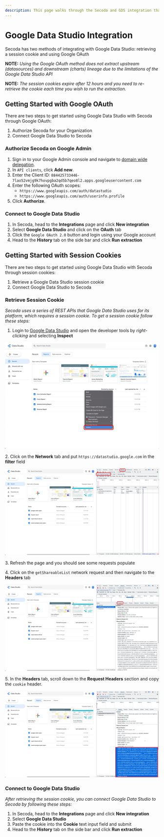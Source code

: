 ```yaml
---
description: This page walks through the Secoda and GDS integration that Secoda supports
---
```


# Google Data Studio Integration

Secoda has two methods of integrating with Google Data Studio: retrieving a session cookie and using Google OAuth

**NOTE:** _Using the Google OAuth method does not extract upstream (datasources) and downstream (charts) lineage due to the limitations of the Google Data Studio API_

**NOTE:** _The session cookies expire after 12 hours and you need to re-retrieve the cookie each time you wish to run the extraction._

## Getting Started with Google OAuth <a href="#h_21e27f5a15" id="h_21e27f5a15"></a>

There are two steps to get started using Google Data Studio with Secoda through Google OAuth:

1. Authorize Secoda for your Organization
2. Connect Google Data Studio to Secoda

### Authorize Secoda on Google Admin

1. Sign in to your Google Admin console and navigate to [domain wide delegation](https://admin.google.com/ac/owl/domainwidedelegation).
2. In `API clients`, click **Add new**.
3. Enter the Client ID:  `884425733446-7lao52vmjg9k7hovpgba2qd5b7qeo8l2.apps.googleusercontent.com`
4. Enter the following OAuth scopes:
   * `https://www.googleapis.com/auth/datastudio`
   * `https://www.googleapis.com/auth/userinfo.profile`
5. Click **Authorize**.

### Connect to Google Data Studio

1. In Secoda, head to the **Integrations** page and click **New integration**
2. Select **Google Data Studio** and click on the **OAuth** tab
3. Click the `Google OAuth 2.0` button and login using your Google account
4. Head to the **History** tab on the side bar and click **Run extraction**

## Getting Started with Session Cookies <a href="#h_21e27f5a15" id="h_21e27f5a15"></a>

There are two steps to get started using Google Data Studio with Secoda through session cookies:

1. Retrieve a Google Data Studio session cookie
2. Connect Google Data Studio to Secoda

### Retrieve Session Cookie

_Secoda uses a series of REST APIs that Google Data Studio uses for its platform, which requires a session cookie. To get a session cookie follow these steps:_

1. Login to [Google Data Studio](https://datastudio.google.com) and open the developer tools by _right-clicking_ and selecting **Inspect**

![Login to Google Data Studio and open the developer tools by right-clicking and selecting Inspect](<../.gitbook/assets/image (6) (1) (1).png>)

&#x20; 2\.  Click on the **Network** tab and put `https://datastudio.google.com` in the **filter** field

![](<../.gitbook/assets/image (4) (1).png>)

&#x20; 3\.  Refresh the page and you should see some requests populate

&#x20; 4\.  Click on the `getShareableList` network request and then navigate to the **Headers** tab

![](<../.gitbook/assets/image (2) (1) (1).png>)

&#x20; 5\.  In the **Headers** tab, scroll down to the **Request Headers** section and copy the `cookie` header.

![](<../.gitbook/assets/image (5) (1).png>)

### Connect to Google Data Studio

&#x20;_After retrieving the session cookie, you can connect Google Data Studio to Secoda by following these steps:_

1. In Secoda, head to the **Integrations** page and click **New integration**
2. Select **Google Data Studio**
3. Paste the cookie into the **Cookie** text input field and submit
4. Head to the **History** tab on the side bar and click **Run extraction**
